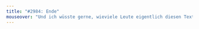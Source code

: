 ```yaml
---
title: "#2984: Ende"
mouseover: "Und ich wüsste gerne, wieviele Leute eigentlich diesen Text hier lesen."
---
```


